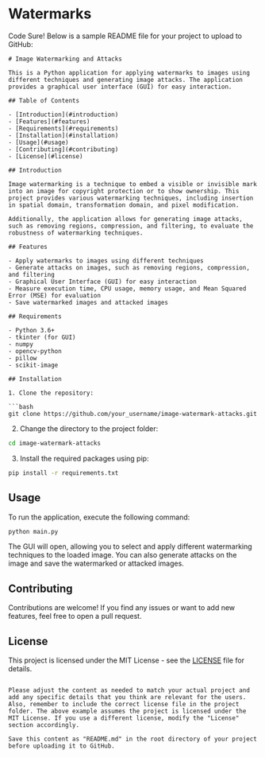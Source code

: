 # Watermarks
Code
Sure! Below is a sample README file for your project to upload to GitHub:

```
# Image Watermarking and Attacks

This is a Python application for applying watermarks to images using different techniques and generating image attacks. The application provides a graphical user interface (GUI) for easy interaction.

## Table of Contents

- [Introduction](#introduction)
- [Features](#features)
- [Requirements](#requirements)
- [Installation](#installation)
- [Usage](#usage)
- [Contributing](#contributing)
- [License](#license)

## Introduction

Image watermarking is a technique to embed a visible or invisible mark into an image for copyright protection or to show ownership. This project provides various watermarking techniques, including insertion in spatial domain, transformation domain, and pixel modification.

Additionally, the application allows for generating image attacks, such as removing regions, compression, and filtering, to evaluate the robustness of watermarking techniques.

## Features

- Apply watermarks to images using different techniques
- Generate attacks on images, such as removing regions, compression, and filtering
- Graphical User Interface (GUI) for easy interaction
- Measure execution time, CPU usage, memory usage, and Mean Squared Error (MSE) for evaluation
- Save watermarked images and attacked images

## Requirements

- Python 3.6+
- tkinter (for GUI)
- numpy
- opencv-python
- pillow
- scikit-image

## Installation

1. Clone the repository:

```bash
git clone https://github.com/your_username/image-watermark-attacks.git
```

2. Change the directory to the project folder:

```bash
cd image-watermark-attacks
```

3. Install the required packages using pip:

```bash
pip install -r requirements.txt
```

## Usage

To run the application, execute the following command:

```bash
python main.py
```

The GUI will open, allowing you to select and apply different watermarking techniques to the loaded image. You can also generate attacks on the image and save the watermarked or attacked images.

## Contributing

Contributions are welcome! If you find any issues or want to add new features, feel free to open a pull request.

## License

This project is licensed under the MIT License - see the [LICENSE](LICENSE) file for details.
```

Please adjust the content as needed to match your actual project and add any specific details that you think are relevant for the users. Also, remember to include the correct license file in the project folder. The above example assumes the project is licensed under the MIT License. If you use a different license, modify the "License" section accordingly.

Save this content as "README.md" in the root directory of your project before uploading it to GitHub.
